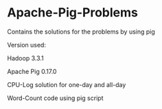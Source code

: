 # Apache-Pig-Problems
Contains the solutions for the problems by using pig

Version used:

Hadoop 3.3.1

Apache Pig 0.17.0

CPU-Log solution for one-day and all-day

Word-Count code using pig script
